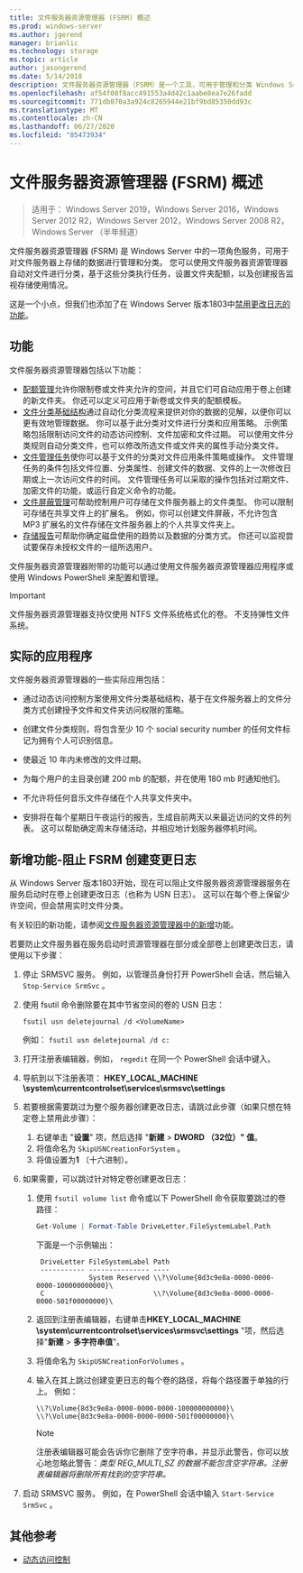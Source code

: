 ```yaml
---
title: 文件服务器资源管理器 (FSRM) 概述
ms.prod: windows-server
ms.author: jgerend
manager: brianlic
ms.technology: storage
ms.topic: article
author: jasongerend
ms.date: 5/14/2018
description: 文件服务器资源管理器（FSRM）是一个工具，可用于管理和分类 Windows Server 文件服务器上的数据。
ms.openlocfilehash: af54f08f8acc491553a4d42c1aabe8ea7e26fadd
ms.sourcegitcommit: 771db070a3a924c8265944e21bf9bd85350dd93c
ms.translationtype: MT
ms.contentlocale: zh-CN
ms.lasthandoff: 06/27/2020
ms.locfileid: "85473934"
---
```

# <a name="file-server-resource-manager-fsrm-overview"></a>文件服务器资源管理器 (FSRM) 概述

> 适用于： Windows Server 2019，Windows Server 2016，Windows Server 2012 R2，Windows Server 2012，Windows Server 2008 R2，Windows Server （半年频道）

文件服务器资源管理器 (FSRM) 是 Windows Server 中的一项角色服务，可用于对文件服务器上存储的数据进行管理和分类。 您可以使用文件服务器资源管理器自动对文件进行分类，基于这些分类执行任务，设置文件夹配额，以及创建报告监视存储使用情况。

这是一个小点，但我们也添加了在 Windows Server 版本1803中[禁用更改日志的功能](#whats-new)。

## <a name="features"></a>功能

文件服务器资源管理器包括以下功能：

-   [配额管理](quota-management.md)允许你限制卷或文件夹允许的空间，并且它们可自动应用于卷上创建的新文件夹。 你还可以定义可应用于新卷或文件夹的配额模板。
-   [文件分类基础结构](classification-management.md)通过自动化分类流程来提供对你的数据的见解，以便你可以更有效地管理数据。 你可以基于此分类对文件进行分类和应用策略。 示例策略包括限制访问文件的动态访问控制、文件加密和文件过期。 可以使用文件分类规则自动分类文件，也可以修改所选文件或文件夹的属性手动分类文件。
-   [文件管理任务](file-management-tasks.md)使你可以基于文件的分类对文件应用条件策略或操作。 文件管理任务的条件包括文件位置、分类属性、创建文件的数据、文件的上一次修改日期或上一次访问文件的时间。 文件管理任务可以采取的操作包括对过期文件、加密文件的功能，或运行自定义命令的功能。
-   [文件屏蔽管理](file-screening-management.md)可帮助控制用户可存储在文件服务器上的文件类型。 你可以限制可存储在共享文件上的扩展名。 例如，你可以创建文件屏蔽，不允许包含 MP3 扩展名的文件存储在文件服务器上的个人共享文件夹上。
-   [存储报告](storage-reports-management.md)可帮助你确定磁盘使用的趋势以及数据的分类方式。 你还可以监视尝试要保存未授权文件的一组所选用户。

文件服务器资源管理器附带的功能可以通过使用文件服务器资源管理器应用程序或使用 Windows PowerShell 来配置和管理。

> [!IMPORTANT]
>  文件服务器资源管理器支持仅使用 NTFS 文件系统格式化的卷。 不支持弹性文件系统。

## <a name="practical-applications"></a>实际的应用程序
 文件服务器资源管理器的一些实际应用包括：

-   通过动态访问控制方案使用文件分类基础结构，基于在文件服务器上的文件分类方式创建授予文件和文件夹访问权限的策略。

-   创建文件分类规则，将包含至少 10 个 social security number 的任何文件标记为拥有个人可识别信息。

-   使最近 10 年内未修改的文件过期。

-   为每个用户的主目录创建 200 mb 的配额，并在使用 180 mb 时通知他们。

-   不允许将任何音乐文件存储在个人共享文件夹中。

-   安排将在每个星期日午夜运行的报告，生成自前两天以来最近访问的文件的列表。 这可以帮助确定周末存储活动，并相应地计划服务器停机时间。

## <a name="whats-new---prevent-fsrm-from-creating-change-journals"></a><a name="whats-new"></a>新增功能-阻止 FSRM 创建变更日志

从 Windows Server 版本1803开始，现在可以阻止文件服务器资源管理器服务在服务启动时在卷上创建更改日志（也称为 USN 日志）。 这可以在每个卷上保留少许空间，但会禁用实时文件分类。

有关较旧的新功能，请参阅[文件服务器资源管理器中的新增](https://technet.microsoft.com/library/dn383587.aspx)功能。

若要防止文件服务器在服务启动时资源管理器在部分或全部卷上创建更改日志，请使用以下步骤：

1. 停止 SRMSVC 服务。 例如，以管理员身份打开 PowerShell 会话，然后输入 `Stop-Service SrmSvc` 。
2. 使用 fsutil 命令删除要在其中节省空间的卷的 USN 日志：

      ```
      fsutil usn deletejournal /d <VolumeName>
      ```
    例如： `fsutil usn deletejournal /d c:`

3. 打开注册表编辑器，例如， `regedit` 在同一个 PowerShell 会话中键入。
4. 导航到以下注册表项： **HKEY_LOCAL_MACHINE \system\currentcontrolset\services\srmsvc\settings**
5. 若要根据需要跳过为整个服务器创建更改日志，请跳过此步骤（如果只想在特定卷上禁用此步骤）：
    1. 右键单击 "**设置**" 项，然后选择 "**新建**  >  **DWORD （32位）" 值**。
    1. 将值命名为 `SkipUSNCreationForSystem` 。
    1. 将值设置为**1** （十六进制）。
6. 如果需要，可以跳过针对特定卷创建更改日志：
    1. 使用 `fsutil volume list` 命令或以下 PowerShell 命令获取要跳过的卷路径：
        ```PowerShell
        Get-Volume | Format-Table DriveLetter,FileSystemLabel,Path
        ```
       下面是一个示例输出：

       ```
        DriveLetter FileSystemLabel Path
        ----------- --------------- ----
                    System Reserved \\?\Volume{8d3c9e8a-0000-0000-0000-100000000000}\
        C                           \\?\Volume{8d3c9e8a-0000-0000-0000-501f00000000}\
       ```
    2. 返回到注册表编辑器，右键单击**HKEY_LOCAL_MACHINE \system\currentcontrolset\services\srmsvc\settings** "项，然后选择"**新建**  >  **多字符串值**"。
    3. 将值命名为 `SkipUSNCreationForVolumes` 。
    4. 输入在其上跳过创建变更日志的每个卷的路径，将每个路径置于单独的行上。 例如：

        ```
        \\?\Volume{8d3c9e8a-0000-0000-0000-100000000000}\
        \\?\Volume{8d3c9e8a-0000-0000-0000-501f00000000}\
        ```

        > [!NOTE]
        > 注册表编辑器可能会告诉你它删除了空字符串，并显示此警告，你可以放心地忽略此警告：*类型 REG_MULTI_SZ 的数据不能包含空字符串。注册表编辑器将删除所有找到的空字符串。*

7. 启动 SRMSVC 服务。 例如，在 PowerShell 会话中输入 `Start-Service SrmSvc` 。



## <a name="additional-references"></a>其他参考

- [动态访问控制](https://technet.microsoft.com/library/dn408191(v=ws.11).aspx)